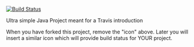 [![Build Status](https://travis-ci.org/bananahowl/Travis-intro.svg?branch=master)](https://travis-ci.org/bananahowl/Travis-intro)

Ultra simple Java Project meant for a Travis introduction

When you have forked this project, remove the "icon" above. Later you will insert a similar icon which will provide build status for YOUR project.
